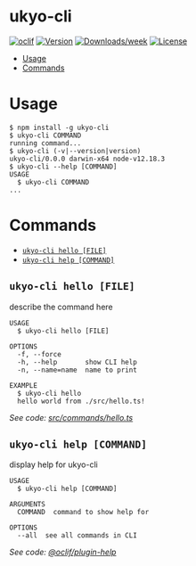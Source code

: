 ukyo-cli
========



[![oclif](https://img.shields.io/badge/cli-oclif-brightgreen.svg)](https://oclif.io)
[![Version](https://img.shields.io/npm/v/ukyo-cli.svg)](https://npmjs.org/package/ukyo-cli)
[![Downloads/week](https://img.shields.io/npm/dw/ukyo-cli.svg)](https://npmjs.org/package/ukyo-cli)
[![License](https://img.shields.io/npm/l/ukyo-cli.svg)](https://github.com/Giulico/ukyo-cli/blob/master/package.json)

<!-- toc -->
* [Usage](#usage)
* [Commands](#commands)
<!-- tocstop -->
# Usage
<!-- usage -->
```sh-session
$ npm install -g ukyo-cli
$ ukyo-cli COMMAND
running command...
$ ukyo-cli (-v|--version|version)
ukyo-cli/0.0.0 darwin-x64 node-v12.18.3
$ ukyo-cli --help [COMMAND]
USAGE
  $ ukyo-cli COMMAND
...
```
<!-- usagestop -->
# Commands
<!-- commands -->
* [`ukyo-cli hello [FILE]`](#ukyo-cli-hello-file)
* [`ukyo-cli help [COMMAND]`](#ukyo-cli-help-command)

## `ukyo-cli hello [FILE]`

describe the command here

```
USAGE
  $ ukyo-cli hello [FILE]

OPTIONS
  -f, --force
  -h, --help       show CLI help
  -n, --name=name  name to print

EXAMPLE
  $ ukyo-cli hello
  hello world from ./src/hello.ts!
```

_See code: [src/commands/hello.ts](https://github.com/Giulico/ukyo-cli/blob/v0.0.0/src/commands/hello.ts)_

## `ukyo-cli help [COMMAND]`

display help for ukyo-cli

```
USAGE
  $ ukyo-cli help [COMMAND]

ARGUMENTS
  COMMAND  command to show help for

OPTIONS
  --all  see all commands in CLI
```

_See code: [@oclif/plugin-help](https://github.com/oclif/plugin-help/blob/v3.2.0/src/commands/help.ts)_
<!-- commandsstop -->
